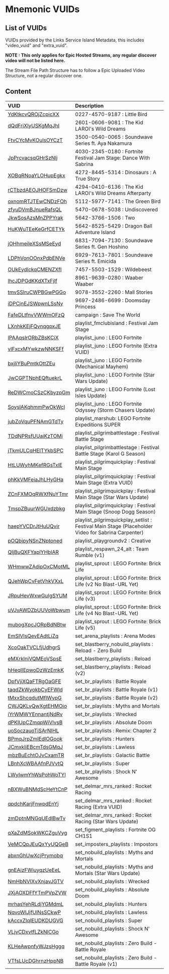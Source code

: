 # Mnemonic VUIDs

## List of VUIDs

VUIDs provided by the Links Service Island Metadata, this includes "video_vuid" and "extra_vuid".

**NOTE : This only applies for Epic Hosted Streams, any regular discover video will not be listed here.**

The Stream File Path Structure has to follow a Epic Uploaded Video Structure, not a regular discover one.

## Content

| VUID | Description                |
| :-------- | :------------------------- |
| [YdKtkcvQROjZcpicXX](blurls/YdKtkcvQROjZcpicXX.json) | 0227-4570-9187 : Little Bird |
| [dQdFriXlyUSKgMqJhI](blurls/dQdFriXlyUSKgMqJhI.json) | 2601-0606-9081 : The Kid LAROI's Wild Dreams |
| [FtvCYcMvKOulsOYCzT](blurls/FtvCYcMvKOulsOYCzT.json) | 3500-0540-0065 : Soundwave Series ft. Aya Nakamura |
| [JpPrcvacsqGHrSzNlj](blurls/JpPrcvacsqGHrSzNlj.json) | 4030-2345-0180 : Fortnite Festival Jam Stage: Dance With Sabrina |
| [XOBqRNoaYLOHupEgkx](blurls/XOBqRNoaYLOHupEgkx.json) | 4272-8445-5314 : Dinosaurs : A True Story |
| [rCTbzdAEOJHOFSmDzw](blurls/rCTbzdAEOJHOFSmDzw.json) | 4294-0410-6136 : The Kid LAROI's Wild Dreams Afterparty |
| [oxnomRTJTEwCNDzFOh](blurls/oxnomRTJTEwCNDzFOh.json) | 5112-5977-7141 : The Green Bird |
| [zfyuDVmBJnueRafsQL](blurls/zfyuDVmBJnueRafsQL.json) | 5470-0678-5038 : Undiscovered |
| [JkwSosAzsMnZPPYrak](blurls/JkwSosAzsMnZPPYrak.json) | 5642-3766-1506 : Two |
| [HuKWuTEeKeGrfCETYk](blurls/HuKWuTEeKeGrfCETYk.json) | 5642-8525-5429 : Dragon Ball Adventure Island |
| [jOHhmeileXSsMSeEyd](blurls/jOHhmeileXSsMSeEyd.json) | 6831-7094-7130 : Soundwave Series ft. Gen Hoshino |
| [LDPhVonOOnxPdbENVe](blurls/LDPhVonOOnxPdbENVe.json) | 6929-7613-7801 : Soundwave Series ft. Emicida |
| [OUkEydlckqCMENZXfl](blurls/OUkEydlckqCMENZXfl.json) | 7457-5503-1529 : Wildebeest |
| [lhcJDPGdKKdXTxFjlf](blurls/lhcJDPGdKKdXTxFjlf.json) | 8961-9639-0280 : Waaber Waaber |
| [tmvSSlruCWPBGwPGGo](blurls/tmvSSlruCWPBGwPGGo.json) | 9078-3552-2260 : Mall Stories |
| [iDPCjnEJSWpwnLSsNy](blurls/iDPCjnEJSWpwnLSsNy.json) | 9697-2486-6699 : Doomsday Princess |
| [FafeDLtfnvVWWmOFzQ](blurls/FafeDLtfnvVWWmOFzQ.json) | campaign : Save The World |
| [LXnhkKEjFQvnqgpxJE](blurls/LXnhkKEjFQvnqgpxJE.json) | playlist_fmclubisland : Festival Jam Stage |
| [lPAAqsIrORbZBsKCiX](blurls/lPAAqsIrORbZBsKCiX.json) | playlist_juno : LEGO Fortnite |
| [vlFxcxMYwkzwNNKSFf](blurls/vlFxcxMYwkzwNNKSFf.json) | playlist_juno : LEGO Fortnite (Extra VUID) |
| [bxjliYBuPmtkOttZEu](blurls/bxjliYBuPmtkOttZEu.json) | playlist_juno : LEGO Fortnite (Mechanical Mayhem) |
| [JwCGPTNphEQftuekrL](blurls/JwCGPTNphEQftuekrL.json) | playlist_juno : LEGO Fortnite (Star Wars Update) |
| [ReDWCmoCSzCKbyzpGm](blurls/ReDWCmoCSzCKbyzpGm.json) | playlist_juno : LEGO Fortnite (Lost Isles Update) |
| [SoyslAKqhmmPwOkWcl](blurls/SoyslAKqhmmPwOkWcl.json) | playlist_juno : LEGO Fortnite Odyssey (Storm Chasers Update) |
| [jubZoVquPFNAmGTdTy](blurls/jubZoVquPFNAmGTdTy.json) | playlist_marshub: LEGO Fortnite Expeditions SUPER |
| [TDdNPRsfUUaiKzTOMi](blurls/TDdNPRsfUUaiKzTOMi.json) | playlist_pilgrimbattlestage : Festival Battle Stage |
| [jTkmULCqHEITYkbSPC](blurls/jTkmULCqHEITYkbSPC.json) | playlist_pilgrimbattlestage : Festival Battle Stage (Karol G Season) |
| [HtLUWyhMKefRGsTxlE](blurls/HtLUWyhMKefRGsTxlE.json) | playlist_pilgrimquickplay : Festival Main Stage |
| [phKkVMFeiaJhLHyGHa](blurls/phKkVMFeiaJhLHyGHa.json) | playlist_pilgrimquickplay : Festival Main Stage (Extra VUID) |
| [ZCnFXMOqRWXfNuYTmr](blurls/ZCnFXMOqRWXfNuYTmr.json) | playlist_pilgrimquickplay : Festival Main Stage (Star Wars Update) |
| [TmspZBuurWGUxdzbkg](blurls/TmspZBuurWGUxdzbkg.json) | playlist_pilgrimquickplay : Festival Main Stage (Snoop Dogg Season) |
| [haepYVCDrJtHuUQvir](blurls/haepYVCDrJtHuUQvir.json) | playlist_pilgrimquickplay_setlist : Festival Main Stage (Placeholder Video for Sabrina Carpenter) |
| [pOQbjpyNSnZNptoned](blurls/pOQbjpyNSnZNptoned.json) | playlist_playgroundv2 : Creative |
| [QljBuQXFYaplYHblAR](blurls/QljBuQXFYaplYHblAR.json) | playlist_respawn_24_alt : Team Rumble (v1) |
| [WHmwwZAdipOxCMotML](blurls/WHmwwZAdipOxCMotML.json) | playlist_sprout : LEGO Fortnite: Brick Life |
| [QJehWpCvFetVhkVXxL](blurls/QJehWpCvFetVhkVXxL.json) | playlist_sprout : LEGO Fortnite: Brick Life (v2 No Blast-URL Yet) |
| [JRpuHevWxwGuIgSYUM](blurls/JRpuHevWxwGuIgSYUM.json) | playlist_sprout : LEGO Fortnite: Brick Life (v3) |
| [uVJvAWDZbUUVoWbwum](blurls/uVJvAWDZbUUVoWbwum.json) | playlist_sprout : LEGO Fortnite: Brick Life (v4 No Blast-URL Yet) |
| [mubogXpcJORpBdNBtw](blurls/mubogXpcJORpBdNBtw.json) | playlist_sprout : LEGO Fortnite: Brick Life (v5) |
| [EmSIVIsQevEAdtLiZq](blurls/EmSIVIsQevEAdtLiZq.json) | set_arena_playlists : Arena Modes |
| [XcoOakTVCLfjUdhgrS](blurls/XcoOakTVCLfjUdhgrS.json) | set_blastberry_nobuild_playlists : Reload - Zero Build |
| [eMXrklniVQMEoVSpsE](blurls/eMXrklniVQMEoVSpsE.json) | set_blastberry_playlists : Reload |
| [hHeqlIEpwoDzWzEmkK](blurls/hHeqlIEpwoDzWzEmkK.json) | set_blastberry_playlists : Reload (v2) |
| [DpfVjiXQaFTRgOaGFE](blurls/DpfVjiXQaFTRgOaGFE.json) | set_br_playlists : Battle Royale |
| [taqdZkWyokbCyEFWld](blurls/taqdZkWyokbCyEFWld.json) | set_br_playlists : Battle Royale (v1) |
| [tMxxShcqdutMflWvpG](blurls/tMxxShcqdutMflWvpG.json) | set_br_playlists : Battle Royale (v2) |
| [CWJQKLvQwXgtEHMOio](blurls/CWJQKLvQwXgtEHMOio.json) | set_br_playlists : Myths and Mortals |
| [iYrWMWYEnnantjNdRv](blurls/iYrWMWYEnnantjNdRv.json) | set_br_playlists : Wrecked |
| [dPKIUpCZmqpWiVlvsB](blurls/dPKIUpCZmqpWiVlvsB.json) | set_br_playlists : Absolute Doom |
| [uoSoczauoTiSArNIHL](blurls/uoSoczauoTiSArNIHL.json) | set_br_playlists : Remix: Chapter 2 |
| [BPmqJrpZmlEdIOGook](blurls/BPmqJrpZmlEdIOGook.json) | set_br_playlists : Hunters |
| [JCmxkliEBcmTdsGMqJ](blurls/JCmxkliEBcmTdsGMqJ.json) | set_br_playlists : Lawless |
| [mbzBuEchtOJvCxamTR](blurls/mbzBuEchtOJvCxamTR.json) | set_br_playlists : Galactic Battle |
| [LBnhXcWBAAfnPJVvtQ](blurls/LBnhXcWBAAfnPJVvtQ.json) | set_br_playlists : Super |
| [LWyIwmYhWsPohWoTYl](blurls/LWyIwmYhWsPohWoTYl.json) | set_br_playlists : Shock N' Awesome |
| [nBXWuBNMdScHeYtCnP](blurls/nBXWuBNMdScHeYtCnP.json) | set_delmar_mrs_ranked : Rocket Racing |
| [qpdchKarjFnwpdEnYj](blurls/qpdchKarjFnwpdEnYj.json) | set_delmar_mrs_ranked : Rocket Racing (Extra VUID) |
| [zmDptnMNGqUEdlBwTv](blurls/zmDptnMNGqUEdlBwTv.json) | set_delmar_mrs_ranked : Rocket Racing (Star Wars Update) |
| [qXaZdMSokWKCZguVyg](blurls/qXaZdMSokWKCZguVyg.json) | set_figment_playlists : Fortnite OG CH1S1 |
| [VeMCQpJEuQxYyUQGeB](blurls/VeMCQpJEuQxYyUQGeB.json) | set_imposters_playlists : Impostors |
| [abxnGhUwXcjPrymobq](blurls/abxnGhUwXcjPrymobq.json) | set_nobuild_playlists : Myths and Mortals |
| [gnEAizFWiuyqzUeEeL](blurls/gnEAizFWiuyqzUeEeL.json) | set_nobuild_playlists : Myths and Mortals (Star Wars Update) |
| [NmHbNVlXvXnjavJGTV](blurls/NmHbNVlXvXnjavJGTV.json) | set_nobuild_playlists : Wrecked |
| [JXjAOXDFfYTmPVpZVW](blurls/JXjAOXDFfYTmPVpZVW.json) | set_nobuild_playlists : Absolute Doom |
| [mrhasYehRLdjYGMdmL](blurls/mrhasYehRLdjYGMdmL.json) | set_nobuild_playlists : Hunters |
| [NqvoWIJjfUlNsSCkwP](blurls/NqvoWIJjfUlNsSCkwP.json) | set_nobuild_playlists : Lawless |
| [kAccxZIqIEUDKDUGVG](blurls/kAccxZIqIEUDKDUGVG.json) | set_nobuild_playlists : Super |
| [VLjvCDxvtfLZkNlCGo](blurls/VLjvCDxvtfLZkNlCGo.json) | set_nobuild_playlists : Shock N' Awesome |
| [KLHeAwpnfyWJzsHggq](blurls/KLHeAwpnfyWJzsHggq.json) | set_nobuild_playlists : Zero Build - Battle Royale |
| [VTfsLUcDGhrnzHppNB](blurls/VTfsLUcDGhrnzHppNB.json) | set_nobuild_playlists : Zero Build - Battle Royale (v1) |
